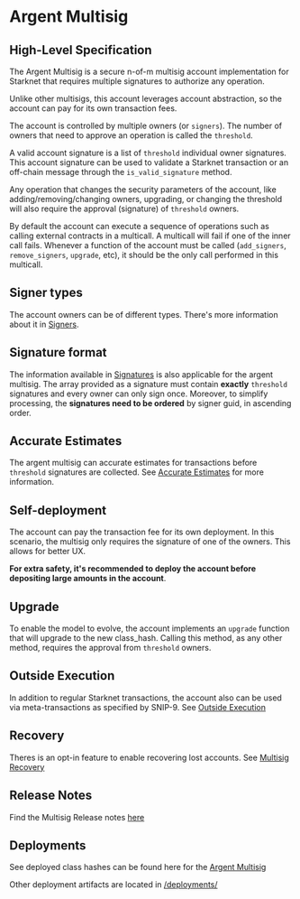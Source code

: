 # Argent Multisig

## High-Level Specification

The Argent Multisig is a secure n-of-m multisig account implementation for Starknet that requires multiple signatures to authorize any operation.

Unlike other multisigs, this account leverages account abstraction, so the account can pay for its own transaction fees.

The account is controlled by multiple owners (or `signers`). The number of owners that need to approve an operation is called the `threshold`.

A valid account signature is a list of `threshold` individual owner signatures. This account signature can be used to validate a Starknet transaction or an off-chain message through the `is_valid_signature` method.

Any operation that changes the security parameters of the account, like adding/removing/changing owners, upgrading, or changing the threshold will also require the approval (signature) of `threshold` owners.

By default the account can execute a sequence of operations such as calling external contracts in a multicall. A multicall will fail if one of the inner call fails. Whenever a function of the account must be called (`add_signers`, `remove_signers`, `upgrade`, etc), it should be the only call performed in this multicall.

## Signer types

The account owners can be of different types. There's more information about it in [Signers](./signers_and_signatures.md#Multiple_Signer_Types).

## Signature format

The information available in [Signatures](./signers_and_signatures.md#Signatures) is also applicable for the argent multisig.
The array provided as a signature must contain **exactly** `threshold` signatures and every owner can only sign once. Moreover, to simplify processing, the **signatures need to be ordered** by signer guid, in ascending order.

## Accurate Estimates

The argent multisig can accurate estimates for transactions before `threshold` signatures are collected. See [Accurate Estimates](./accurate_estimates.md) for more information.

## Self-deployment

The account can pay the transaction fee for its own deployment. In this scenario, the multisig only requires the signature of one of the owners.
This allows for better UX.

**For extra safety, it's recommended to deploy the account before depositing large amounts in the account**.

## Upgrade

To enable the model to evolve, the account implements an `upgrade` function that will upgrade to the new class_hash. Calling this method, as any other method, requires the approval from `threshold` owners.

## Outside Execution

In addition to regular Starknet transactions, the account also can be used via meta-transactions as specified by SNIP-9. See [Outside Execution](./outside_execution.md)

## Recovery

Theres is an opt-in feature to enable recovering lost accounts. See [Multisig Recovery](multisig_recovery.md)

## Release Notes

Find the Multisig Release notes [here](./CHANGELOG_multisig.md)

## Deployments

See deployed class hashes can be found here for the [Argent Multisig](../deployments/multisig.txt)

Other deployment artifacts are located in [/deployments/](../deployments/)
